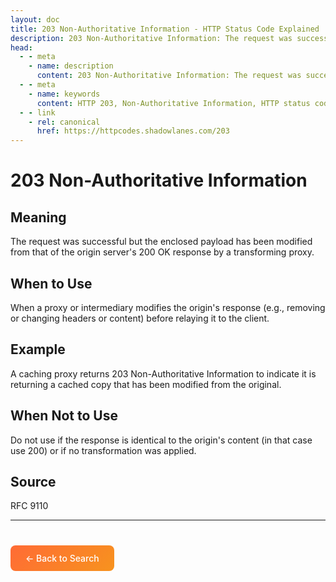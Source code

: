 ```yaml
---
layout: doc
title: 203 Non-Authoritative Information - HTTP Status Code Explained
description: 203 Non-Authoritative Information: The request was successful but the enclosed payload has been modified from that of the origin server's 200 OK response by a transforming pro...
head:
  - - meta
    - name: description
      content: 203 Non-Authoritative Information: The request was successful but the enclosed payload has been modified from that of the origin server's 200 OK response by a transforming pro...
  - - meta
    - name: keywords
      content: HTTP 203, Non-Authoritative Information, HTTP status code, REST API, web development
  - - link
    - rel: canonical
      href: https://httpcodes.shadowlanes.com/203
---
```


<script setup>
const structuredData = {
  "@context": "https://schema.org",
  "@type": "TechArticle",
  "headline": "203 Non-Authoritative Information - HTTP Status Code",
  "description": "The request was successful but the enclosed payload has been modified from that of the origin server's 200 OK response by a transforming proxy.",
  "url": "https://httpcodes.shadowlanes.com/203",
  "keywords": "HTTP 203, Non-Authoritative Information, HTTP status code",
  "articleBody": "The request was successful but the enclosed payload has been modified from that of the origin server's 200 OK response by a transforming proxy. When a proxy or intermediary modifies the origin's response (e.g., removing or changing headers or content) before relaying it to the client.",
  "publisher": {
    "@type": "Organization",
    "name": "HTTP Codes Explainer"
  }
}
</script>

<script type="application/ld+json" v-html="JSON.stringify(structuredData)"></script>

# 203 Non-Authoritative Information

## Meaning

The request was successful but the enclosed payload has been modified from that of the origin server's 200 OK response by a transforming proxy.

## When to Use

When a proxy or intermediary modifies the origin's response (e.g., removing or changing headers or content) before relaying it to the client.

## Example

A caching proxy returns 203 Non-Authoritative Information to indicate it is returning a cached copy that has been modified from the original.

## When Not to Use

Do not use if the response is identical to the origin's content (in that case use 200) or if no transformation was applied.

## Source

RFC 9110

---

<div style="margin-top: 40px;">
  <a href="/" style="display: inline-block; padding: 12px 24px; background: linear-gradient(135deg, #ff6b35, #f7931e); color: white; text-decoration: none; border-radius: 8px; font-weight: 500;">← Back to Search</a>
</div>

